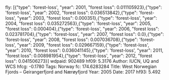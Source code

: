 fly: [{"type": 'forest-loss', "year": 2001, "forest loss": 0.011105923},{"type": 'forest-loss', "year": 2002, "forest loss": 0.036513842},{"type": 'forest-loss', "year": 2003, "forest loss": 0.000351},{"type": 'forest-loss', "year": 2004, "forest loss": 0.035272563},{"type": 'forest-loss', "year": 2005, "forest loss": 0.000404},{"type": 'forest-loss', "year": 2006, "forest loss": 0.023781704},{"type": 'forest-loss', "year": 2007, "forest loss": 0.0},{"type": 'forest-loss', "year": 2008, "forest loss": 0.007036708},{"type": 'forest-loss', "year": 2009, "forest loss": 0.029667159},{"type": 'forest-loss', "year": 2010, "forest loss": 0.036041145},{"type": 'forest-loss', "year": 2011, "forest loss": 0.008981954},{"type": 'forest-loss', "year": 2012, "forest loss": 0.041506273}]
wdpaid: 902489
hf09: 5.3176
Author: IUCN, UQ and WCS
hfcg: -0.1780
Tags: Norway
fc: 174.6283284
Title: West Norwegian Fjords – Geirangerfjord and Nærøyfjord
Year: 2005
Date: 2017
hf93: 5.492
